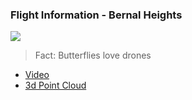 ### Flight Information - Bernal Heights

![](https://i.cloudup.com/7rlUMZHJVz.gif)
> Fact: Butterflies love drones

* [Video](https://vimeo.com/89207166)
* [3d Point Cloud](http://visuallybs.com/drone/bernal/pointcloud)